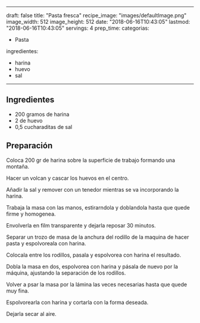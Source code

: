 
---
draft: false
title: "Pasta fresca"
recipe_image: "images/defaultImage.png"
image_width: 512
image_height: 512
date: "2018-06-16T10:43:05"
lastmod: "2018-06-16T10:43:05"
servings: 4
prep_time: 
categorias:
  - Pasta

ingredientes:
  - harina
  - huevo
  - sal
---

## Ingredientes
- 200 gramos de harina
- 2  de huevo
- 0,5 cucharaditas de sal

## Preparación
Coloca 200 gr de harina sobre la superficie de trabajo formando una montaña.

Hacer un volcan y cascar los huevos en el centro.

Añadir la sal y remover con un tenedor mientras se va incorporando la harina.

Trabaja la masa con las manos, estirarndola y doblandola hasta que quede firme y homogenea.

Envolverla en film transparente y dejarla reposar 30 minutos.

Separar un trozo de masa de la anchura del rodillo de la maquina de hacer pasta y espolvoreala con harina.

Colocala entre los rodillos, pasala y espolvorea con harina el resultado.

Dobla la masa en dos, espolvorea con harina y pásala de nuevo por la máquina, ajustando la separación de los rodillos.

Volver a psar la masa por la lámina las veces necesarias hasta que quede muy fina.

Espolvorearla con harina y cortarla con la forma deseada.

Dejarla secar al aire.


